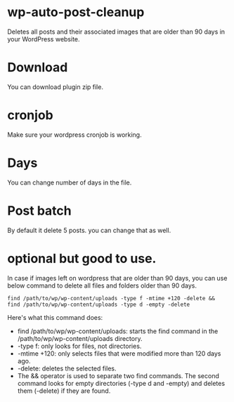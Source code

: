 # wp-auto-post-cleanup

Deletes all posts and their associated images that are older than 90 days in your WordPress website.

# Download

You can download plugin zip file.

# cronjob

Make sure your wordpress cronjob is working. 

# Days

You can change number of days in the file.

# Post batch

By default it delete 5 posts. you can change that as well.

# optional but good to use.

In case if images left on wordpress that are older than 90 days, you can use below command to delete all files and folders older than 90 days.

``` 
find /path/to/wp/wp-content/uploads -type f -mtime +120 -delete && find /path/to/wp/wp-content/uploads -type d -empty -delete
```

Here's what this command does:

- find /path/to/wp/wp-content/uploads: starts the find command in the /path/to/wp/wp-content/uploads directory.
- -type f: only looks for files, not directories.
- -mtime +120: only selects files that were modified more than 120 days ago.
- -delete: deletes the selected files.
- The && operator is used to separate two find commands. The second command looks for empty directories (-type d and -empty) and deletes them (-delete) if they are found.

